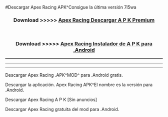 #Descargar Apex Racing  APK^Consigue la última versión 7l5wa



<div align="center">
<h3>Download >>>>> <a href="https://es-sites.web.app/?es= Apex Racing ">Apex Racing  Descargar A P K Premium</a></h3><br>

<h3>Download >>>>> <a href="https://es-sites.web.app/?es= Apex Racing ">Apex Racing  Instalador de A P K para .Android</a></h3>
</div>


----------------------------------------------------------

----------------------------------------------------------

----------------------------------------------------------

Descargar Apex Racing  .APK^MOD^ para .Android gratis.

Descargar la aplicación. Apex Racing  APK^El nombre es la versión para .Android.

Descargar Apex Racing  A P K [Sin anuncios]

Descargar Apex Racing  gratuita del mod para .Android.